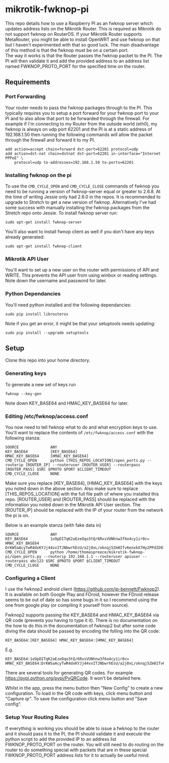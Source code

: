 # mikrotik-fwknop-pi
This repo details how to use a Raspberry PI as an fwknop server which updates address lists on the Mikrotik Router. This is required as Mikrotik do not support fwknop on RouterOS. If your Mikrotik Router supports MetaRouter, you might be able to install OpenWRT and use fwknop on that but I haven't experimented with that so good luck. The main disadvantage of this method is that the fwknop must be on a certain port.  
The way it works is that the Router passes the fwknop packet to the PI. The PI will then validate it and add the provided address to an address list named FWKNOP_PROTO_PORT for the specified time on the router.

## Requirements

### Port Forwarding
Your router needs to pass the fwknop packages through to the PI. This typically requires you to setup a port forward for your fwknop port to your PI and to also allow that port to be forwarded through the firewall.
For example if I'm connecting to my Router from the outside world (eth0), my fwknop is always on udp port 62201 and the PI is at a static address of 192.168.1.50 then running the following commands will allow the packet through the firewall and forward it to my PI.
```
add action=accept chain=forward dst-port=62201 protocol=udp
add action=dst-nat chain=dstnat dst-port=62201 in-interface="Internet PPPoE" \
    protocol=udp to-addresses=192.168.1.50 to-ports=62201
```

### Installing fwknop on the pi
To use the `CMD_CYCLE_OPEN` and `CMD_CYCLE_CLOSE` commands of fwknop you need to be running a version of fwknop-server equal or greater to 2.6.8. At the time of writing Jessie only had 2.6.0 in the repos. It is recommended to upgrade to Stretch to get a new version of fwknop. Alternatively I've had some success with manually installing the fwknop packages from the Stretch repo onto Jessie.
To install fwknop server run:
```
sudo apt-get install fwknop-server
```
You'll also want to install fwnop client as well if you don't have any keys already generated:
```
sudo apt-get install fwknop-client
```

### Mikrotik API User
You'll want to set up a new user on the router with permissions of API and WRITE. This prevents the API user from using winbox or reading settings. Note down the username and password for later.

### Python Dependancies
You'll need python installed and the following dependancies:
```
sudo pip install librouteros
```

Note if you get an error, it might be that your setuptools needs updating:
```
sudo pip install --upgrade setuptools
```

## Setup
Clone this repo into your home directory.

### Generating keys
To generate a new set of keys run
```
fwknop --key-gen
```
Note down KEY_BASE64 and HMAC_KEY_BASE64 for later.

### Editing /etc/fwknop/access.conf
You now need to tell fwknop what to do and what encryption keys to use. You'll want to replace the contents of `/etc/fwknop/access.conf` with the following stanza:
```
SOURCE              ANY
KEY_BASE64          [KEY_BASE64]
HMAC_KEY_BASE64     [HMAC_KEY_BASE64]
CMD_CYCLE_OPEN      python [THIS_REPOS_LOCATION]/open_ports.py --routerip [ROUTER_IP] --routeruser [ROUTER_USER] --routerpass [ROUTER_PASS] $SRC $PROTO $PORT $CLIENT_TIMEOUT
CMD_CYCLE_CLOSE     NONE
```
Make sure you replace [KEY_BASE64], [HMAC_KEY_BASE64] with the keys you noted down in the above section. Also make sure to replace [THIS_REPOS_LOCATION] with the full file path of where you installed this repo. [ROUTER_USER] and [ROUTER_PASS] should be replaced with the information you noted down in the Mikrotik API User section. The [ROUTER_IP] should be replaced with the IP of your router from the network the pi is on.

Below is an example stanza (with fake data in)
```
SOURCE              ANY
KEY_BASE64          1o9pDITqK2aEzeOqo3tQ/6RxsVUNhnw3f6o4cy1ir0c=
HMAC_KEY_BASE64     DrKWSaAcyTwR4dxKYJj44vxITJNbwrhEsU/a2j0xL/oknqj5Zm0Ifv6enxkX7Hy2PPdID91qr6DnGB+9ZPvjTg==
CMD_CYCLE_OPEN      python /home/thomaspreece/mikrotik-fwknop-pi/open_ports.py --routerip 192.168.1.1 --routeruser apiuser --routerpass abc123 $SRC $PROTO $PORT $CLIENT_TIMEOUT
CMD_CYCLE_CLOSE     NONE
```

### Configuring a Client
I use the fwknop2 android client (https://github.com/jp-bennett/Fwknop2). It is available on both Google Play and FDroid, however the FDroid release seems to be out of date so has some bugs in it so I recommend using the one from google play (or compiling it yourself from source).   

Fwknop2 supports passing the KEY_BASE64 and HMAC_KEY_BASE64 via QR code (prevents you having to type it it). There is no documentation on the how to do this in the documentation of fwknop2 but after some code diving the data should be passed by encoding the folling into the QR code:
```
KEY_BASE64:[KEY_BASE64] HMAC_KEY_BASE64:[HMAC_KEY_BASE64]
```
E.g.
```
KEY_BASE64:1o9pDITqK2aEzeOqo3tQ/6RxsVUNhnw3f6o4cy1ir0c= HMAC_KEY_BASE64:DrKWSaAcyTwR4dxKYJj44vxITJNbwrhEsU/a2j0xL/oknqj5Zm0Ifv6enxkX7Hy2PPdID91qr6DnGB+9ZPvjTg==
```
There are several tools for generating QR codes. For example https://pypi.python.org/pypi/PyQRCode. It won't be detailed here.

Whilst in the app, press the menu button then "New Config" to create a new configuration. To load in the QR code with keys, click menu button and "Capture qr". To save the configuration click menu button and "Save config".

### Setup Your Routing Rules
If everything is working you should be able to issue a fwknop to the router and it should pass it to the PI, the PI should validate it and execute the python script to add the provided IP to an address list FWKNOP_PROTO_PORT on the router. You will still need to do routing on the router to do something special with packets that are in these special FWKNOP_PROTO_PORT address lists for it to actually be useful mind. 
